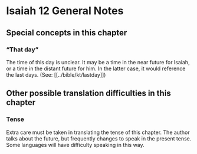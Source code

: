 # Isaiah 12 General Notes
## Special concepts in this chapter

### “That day”
The time of this day is unclear. It may be a time in the near future for Isaiah, or a time in the distant future for him. In the latter case, it would reference the last days. (See: [[../bible/kt/lastday]])

## Other possible translation difficulties in this chapter

### Tense
Extra care must be taken in translating the tense of this chapter. The author talks about the future, but frequently changes to speak in the present tense. Some languages will have difficulty speaking in this way.